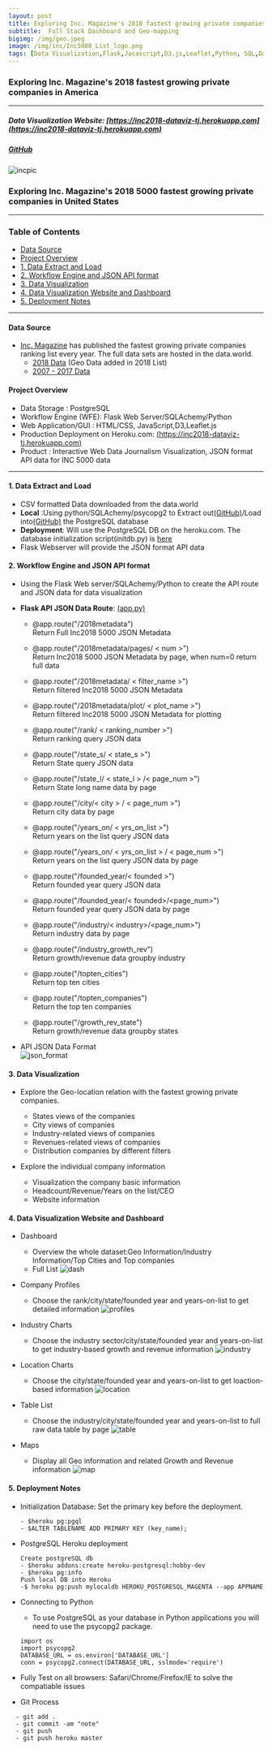```yaml
---
layout: post
title: Exploring Inc. Magazine's 2018 fastest growing private companies in America 
subtitle:  Full Stack Dashboard and Geo-mapping
bigimg: /img/geo.jpeg
image: /img/inc/Inc5000_List_logo.png
tags: [Data Visualization,Flask,Jacascript,D3.js,Leaflet,Python, SQL,Data Journalism]
---
```


###   Exploring Inc. Magazine's 2018 fastest growing private companies in America    
   
<hr>
   
##### Data Visualization Website: [https://inc2018-dataviz-tj.herokuapp.com](https://inc2018-dataviz-tj.herokuapp.com)
##### [GitHub](https://github.com/Pyligent/Inc5000_Data_Viz_Project)   

![incpic](/img/inc/inc.png)
   


### Exploring Inc. Magazine's 2018 5000 fastest growing private companies in United States
<hr>

### Table of Contents
+ [Data Source](#Data-Source)
+ [Project Overview](#Project-Overview)
+ [1. Data Extract and Load](#1-Data-Extract-and-Load)
+ [2. Workflow Engine and JSON API format](#2-Workflow-Engine-and-JSON-API-format)
+ [3. Data Visualization](#3-Data-Visualization)
+ [4. Data Visualization Website and Dashboard](#4-Data-Visualization-Website-and-Dashboard)
+ [5. Deployment Notes](#5-Deployment-Notes)

<hr>

#### Data Source

- [Inc. Magazine](https://www.inc.com) has published the fastest growing private companies ranking list every year. The full data sets are hosted in the data.world.     
  - [2018 Data](https://data.world/aurielle/inc-5000-2018) (Geo Data added in 2018 List)
  - [2007 - 2017 Data](https://data.world/aurielle/inc-5000-10-years)   
  
#### Project Overview
- Data Storage : PostgreSQL   
- Workflow Engine (WFE): Flask Web Server/SQLAchemy/Python   
- Web Application/GUI : HTML/CSS, JavaScript,D3,Leaflet.js   
- Production Deployment on Heroku.com: [(https://inc2018-dataviz-tj.herokuapp.com)](https://inc2018-dataviz-tj.herokuapp.com)
- Product : Interactive Web Data Journalism Visualization, JSON format API data for INC 5000 data      

<hr>


#### 1. Data Extract and Load
- CSV formatted Data downloaded from the data.world
- **Local** :Using python/SQLAchemy/psycopg2 to Extract out[(GitHub)](https://nbviewer.jupyter.org/github/Pyligent/Inc5000_Data_Viz_Project/blob/master/Data_Extract.ipynb)/Load into[(GitHub)](https://nbviewer.jupyter.org/github/Pyligent/Inc5000_Data_Viz_Project/blob/master/Data_Load.ipynb) the PostgreSQL database
- **Deployment**: Will use the PostgreSQL DB on the heroku.com. The database initialization script(initdb.py) is [here](https://github.com/Pyligent/Inc5000_Data_Viz_Project/blob/master/initdb.py)
- Flask Webserver will provide the JSON format API data

#### 2. Workflow Engine and JSON API format
- Using the Flask Web server/SQLAchemy/Python  to create the API route and JSON data for data visualization
- **Flask API JSON Data Route**: [(app.py)](https://github.com/Pyligent/Inc5000_Data_Viz_Project/blob/master/app.py)
  - @app.route("/2018metadata")    
    Return Full Inc2018 5000 JSON Metadata   
  
  - @app.route("/2018metadata/pages/ < num >")   
    Return Inc2018 5000 JSON Metadata by page, when num=0 return full data
  
   - @app.route("/2018metadata/ < filter_name >")   
    Return filtered Inc2018 5000 JSON Metadata
    
   - @app.route("/2018metadata/plot/ < plot_name >")    
    Return filtered Inc2018 5000 JSON Metadata for plotting
  
  - @app.route("/rank/ < ranking_number >")   
    Return ranking query JSON data   
    
  - @app.route("/state_s/ < state_s >")   
    Return State query JSON data   
    
  - @app.route("/state_l/ < state_l > /< page_num >")   
    Return State long name data by page
  
  - @app.route("/city/< city > / < page_num >")    
    Return city data by page
    
  - @app.route("/years_on/ < yrs_on_list >")   
    Return years on the list query JSON data
    
  - @app.route("/years_on/ < yrs_on_list > / < page_num >")   
    Return years on the list query JSON data  by page  
  
    
  - @app.route("/founded_year/< founded >")      
    Return founded year query JSON data
    
    
  - @app.route("/founded_year/< founded>/<page_num>")   
    Return founded year query JSON data by page
  
    
  - @app.route("/industry/< industry>/<page_num>")        
    Return industry data by page

  
  - @app.route("/industry_growth_rev")      
    Return growth/revenue data groupby industry
    
  - @app.route("/topten_cities")   
    Return top ten cities
    
  - @app.route("/topten_companies")   
    Return the top ten companies
    
  - @app.route("/growth_rev_state")   
    Return growth/revenue data groupby states
    
   

 - API JSON Data Format   
   ![json_format](/img/inc/api_json_format.png)   
  
    
  
#### 3. Data Visualization 
 - Explore the Geo-location relation with the fastest growing private companies.
   - States views of the companies
   - City views of companies
   - Industry-related views of companies
   - Revenues-related views of companies
   - Distribution companies by different filters
 
 - Explore the individual company information
   - Visualization the company basic information
   - Headcount/Revenue/Years on the list/CEO
   - Website information
   
#### 4. Data Visualization Website and Dashboard
- Dashboard
  - Overview the whole dataset:Geo Information/Industry Information/Top Cities and Top companies
  - Full List
  ![dash](/img/inc/dash.png)
     
- Company Profiles
  - Choose the rank/city/state/founded year and years-on-list to get detailed information
  ![profiles](/img/inc/profiles.png)
     
- Industry Charts
  - Choose the industry sector/city/state/founded year and years-on-list to get industry-based growth and revenue information
  ![industry](/img/inc/industry.png)
  
- Location Charts
  - Choose the city/state/founded year and years-on-list to get loaction-based information
  ![location](/img/inc/location.png)
     
- Table List
  - Choose the industry/city/state/founded year and years-on-list to full raw data table by page
  ![table](/img/inc/table.png)
  
- Maps
  - Display all Geo information and related Growth and Revenue information
  ![map](/img/inc/map.png)

 #### 5. Deployment Notes
 - Initialization Database: Set the primary key before the deployment.
   ```
   - $heroku pg:pgql
   - $ALTER TABLENAME ADD PRIMARY KEY (key_name);
   
   ```
    
 - PostgreSQL Heroku deployment
   ```
   Create postgreSQL db
   - $heroku addons:create heroku-postgresql:hobby-dev
   - $heroku pg:info
   Push local DB into Heroku
   -$ heroku pg:push mylocaldb HEROKU_POSTGRESQL_MAGENTA --app APPNAME
   ```
    
 - Connecting to Python
   - To use PostgreSQL as your database in Python applications you will need to use the psycopg2 package.
   ```
   import os
   import psycopg2
   DATABASE_URL = os.environ['DATABASE_URL']
   conn = psycopg2.connect(DATABASE_URL, sslmode='require')
   ```
 
 
 - Fully Test on all browsers: Safari/Chrome/Firefox/IE to solve the compatiable issues
 
 - Git Process
 ```
   - git add .
   - git commit -am "note"
   - git push
   - git push heroku master
  ```
  
  
